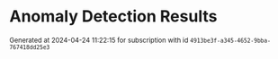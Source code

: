 # Anomaly Detection Results


<sup>Generated at 2024-04-24 11:22:15 for subscription with id `4913be3f-a345-4652-9bba-767418dd25e3`</sup>
